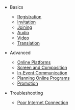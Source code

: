 - Basics

  - [Registration](TBA.md)
  - [Invitation](TBA.md)
  - [Joining](TBA.md)
  - [Audio](audio.md)
  - [Video](TBA.md)
  - [Translation](translation.md)

- Advanced

  - [Online Platforms](TBA.md)
  - [Screen and Composition](screen_size_and_composition.md)
  - [In-Event Communication](TBA.md)
  - [Planning Online Programs](TBA.md)
  - [Promotion](TBA.md)

- Troubleshooting

  - [Poor Internet Connection](working_with_poor_internet_connection.md.md)
